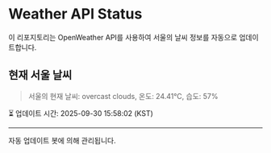 
# Weather API Status

이 리포지토리는 OpenWeather API를 사용하여 서울의 날씨 정보를 자동으로 업데이트합니다.

## 현재 서울 날씨
> 서울의 현재 날씨: overcast clouds, 온도: 24.41°C, 습도: 57%

⏳ 업데이트 시간: 2025-09-30 15:58:02 (KST)

---
자동 업데이트 봇에 의해 관리됩니다.
